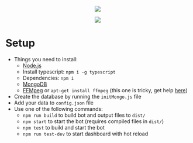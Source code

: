 <p align="center">
    <img src="https://i.imgur.com/epINEbt.png">
</p>
<p align="center">
    <img src="https://img.shields.io/badge/version-2.0.2-blue.svg">
</p>

# Setup
- Things you need to install:
    - [Node.js](https://nodejs.org/)
    - Install typescript: `npm i -g typescript`
    - Dependencies: `npm i`
    - [MongoDB](https://www.mongodb.com/download-center/community/)
    - [FFMpeg](https://ffmpeg.org/download.html) or `apt-get install ffmpeg` (this one is tricky, get help [here](https://discord.gg/bRCvFy9))
- Create the database by running the `initMongo.js` file
- Add your data to `config.json` file
- Use one of the following commands:
    - `npm run build` to build bot and output files to `dist/`
    - `npm start` to start the bot (requires compiled files in `dist/`)
    - `npm test` to build and start the bot
    - `npm run test-dev` to start dashboard with hot reload
